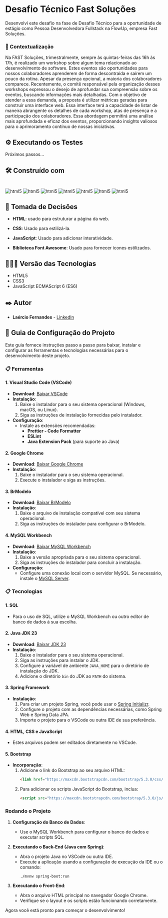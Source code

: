 # Desafio Técnico Fast Soluções 
Desenvolvi este desafio na fase de Desafio Técnico para a oportunidade de estágio como Pessoa Desenvolvedora Fullstack na FlowUp, empresa Fast Soluções.

### 📝 Contextualização
Na FAST Soluções, trimestralmente, sempre às quintas-feiras das 16h às 17h, é
realizado um workshop sobre algum tema relacionado ao desenvolvimento de
software. Estes eventos são oportunidades para nossos colaboradores
aprenderem de forma descontraída e saírem um pouco da rotina. Apesar da
presença opcional, a maioria dos colaboradores comparece.
Recentemente, o comitê responsável pela organização desses workshops
expressou o desejo de aprofundar sua compreensão sobre os eventos, buscando
informações mais detalhadas. Com o objetivo de atender a essa demanda, a
proposta é utilizar métricas geradas para construir uma interface web. Essa
interface terá a capacidade de listar de maneira abrangente os detalhes de
cada workshop, atas de presença e a participação dos colaboradores. Essa
abordagem permitirá uma análise mais aprofundada e eficaz dos eventos,
proporcionando insights valiosos para o aprimoramento contínuo de nossas
iniciativas.

## ⚙️ Executando os Testes
Próximos passos...

## 🛠️ Construído com

<div style="display: inline-block"><br/>
  <img align="center" alt="html5" src="https://img.shields.io/badge/MySQL-00000F?style=for-the-badge&logo=mysql&logoColor=white" />
  <img align="center" alt="html5" src="https://img.shields.io/badge/Java-ED8B00?style=for-the-badge&logo=openjdk&logoColor=white" />
  <img align="center" alt="html5" src="https://img.shields.io/badge/Spring-6DB33F?style=for-the-badge&logo=spring&logoColor=white" />
  <img align="center" alt="html5" src="https://img.shields.io/badge/HTML5-E34F26?style=for-the-badge&logo=html5&logoColor=white" /> 
  <img align="center" alt="html5" src="https://img.shields.io/badge/CSS3-1572B6?style=for-the-badge&logo=css3&logoColor=white" />
  <img align="center" alt="html5" src="https://img.shields.io/badge/Bootstrap-563D7C?style=for-the-badge&logo=bootstrap&logoColor=white" />
  <img align="center" alt="html5" src="https://img.shields.io/badge/JavaScript-323330?style=for-the-badge&logo=javascript&logoColor=F7DF1E" />
</div><br/>

## 🔨 Tomada de Decisões

* **HTML**: usado para estruturar a página da web.

* **CSS**: Usado para estilizá-la.

* **JavaScript**: Usado para adicionar interatividade.
  
* **Biblioteca Font Awesome**: Usado para fornecer ícones estilizados.

## 👨🏽‍💻 Versão das Tecnologias

* HTML5
* CSS3
* JavaScript ECMAScript 6 (ES6)

## ✒️ Autor

* **Laércio Fernandes** - [LinkedIn](https://www.linkedin.com/in/laercio-fernandes/)

## 🚀 Guia de Configuração do Projeto
Este guia fornece instruções passo a passo para baixar, instalar e configurar as ferramentas e tecnologias necessárias para o desenvolvimento deste projeto.

### 📋 Ferramentas

#### 1. Visual Studio Code (VSCode)
- **Download**: [Baixar VSCode](https://code.visualstudio.com/download)
- **Instalação**:
  1. Baixe o instalador para o seu sistema operacional (Windows, macOS, ou Linux).
  2. Siga as instruções de instalação fornecidas pelo instalador.
- **Configuração**:
  - Instale as extensões recomendadas:
    - **Prettier - Code Formatter**
    - **ESLint**
    - **Java Extension Pack** (para suporte ao Java)

#### 2. Google Chrome
- **Download**: [Baixar Google Chrome](https://www.google.com/chrome/)
- **Instalação**:
  1. Baixe o instalador para o seu sistema operacional.
  2. Execute o instalador e siga as instruções.

#### 3. BrModelo
- **Download**: [Baixar BrModelo](https://sourceforge.net/projects/brmodelo/)
- **Instalação**:
  1. Baixe o arquivo de instalação compatível com seu sistema operacional.
  2. Siga as instruções do instalador para configurar o BrModelo.

#### 4. MySQL Workbench
- **Download**: [Baixar MySQL Workbench](https://dev.mysql.com/downloads/workbench/)
- **Instalação**:
  1. Baixe a versão apropriada para o seu sistema operacional.
  2. Siga as instruções do instalador para concluir a instalação.
- **Configuração**:
  - Configure uma conexão local com o servidor MySQL. Se necessário, instale o [MySQL Server](https://dev.mysql.com/downloads/mysql/).

### 📋 Tecnologias

#### 1. SQL
- Para o uso de SQL, utilize o MySQL Workbench ou outro editor de banco de dados à sua escolha.

#### 2. Java JDK 23
- **Download**: [Baixar JDK 23](https://www.oracle.com/java/technologies/javase/jdk23-archive-downloads.html)
- **Instalação**:
  1. Baixe o instalador para o seu sistema operacional.
  2. Siga as instruções para instalar o JDK.
  3. Configure a variável de ambiente `JAVA_HOME` para o diretório de instalação do JDK.
  4. Adicione o diretório `bin` do JDK ao `PATH` do sistema.

#### 3. Spring Framework
- **Instalação**:
  1. Para criar um projeto Spring, você pode usar o [Spring Initializr](https://start.spring.io/).
  2. Configure o projeto com as dependências necessárias, como Spring Web e Spring Data JPA.
  3. Importe o projeto para o VSCode ou outra IDE de sua preferência.

#### 4. HTML, CSS e JavaScript
- Estes arquivos podem ser editados diretamente no VSCode.

#### 5. Bootstrap
- **Incorporação**:
  1. Adicione o link do Bootstrap ao seu arquivo HTML:
     ```html
     <link href="https://maxcdn.bootstrapcdn.com/bootstrap/5.3.0/css/bootstrap.min.css" rel="stylesheet">
     ```
  2. Para adicionar os scripts JavaScript do Bootstrap, inclua:
     ```html
     <script src="https://maxcdn.bootstrapcdn.com/bootstrap/5.3.0/js/bootstrap.bundle.min.js"></script>
     ```

### Rodando o Projeto

1. **Configuração do Banco de Dados**:
   - Use o MySQL Workbench para configurar o banco de dados e executar scripts SQL.

2. **Executando o Back-End (Java com Spring)**:
   - Abra o projeto Java no VSCode ou outra IDE.
   - Execute a aplicação usando a configuração de execução da IDE ou o comando:
     ```bash
     ./mvnw spring-boot:run
     ```

3. **Executando o Front-End**:
   - Abra o arquivo HTML principal no navegador Google Chrome.
   - Verifique se o layout e os scripts estão funcionando corretamente.

Agora você está pronto para começar o desenvolvimento!

